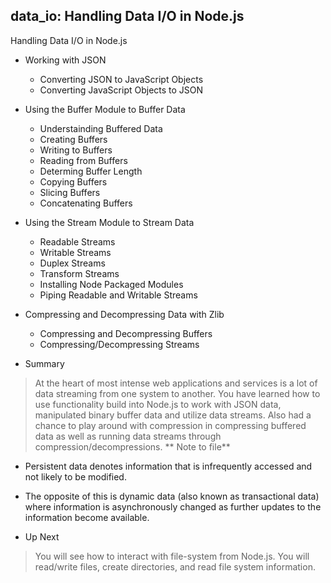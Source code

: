 ## data_io: Handling Data I/O in Node.js
Handling Data I/O in Node.js

- Working with JSON
	- Converting JSON to JavaScript Objects
	- Converting JavaScript Objects to JSON
	
- Using the Buffer Module to Buffer Data
	- Understainding Buffered Data
    - Creating Buffers
	- Writing to Buffers
	- Reading from Buffers
	- Determing Buffer Length
	- Copying Buffers
	- Slicing Buffers
	- Concatenating Buffers

- Using the Stream Module to Stream Data
	- Readable Streams
	- Writable Streams
	- Duplex Streams
	- Transform Streams
	- Installing Node Packaged Modules
	- Piping Readable and Writable Streams
	
- Compressing and Decompressing Data with Zlib
	- Compressing and Decompressing Buffers
	- Compressing/Decompressing Streams

- Summary
> At the heart of most intense web applications and services is a lot of data streaming from 
> one system to another.
> You have learned how to use functionality build into Node.js to work with JSON data, manipulated
> binary buffer data and utilize data streams.
> Also had a chance to play around with compression in compressing buffered data as well as 
> running data streams through compression/decompressions.
** Note to file**
  - Persistent data denotes information that is infrequently accessed and not likely to be modified. 
  - The opposite of this is dynamic data (also known as transactional data) where information 
    is asynchronously changed as further updates to the information become available.
 
- Up Next
> You will see how to interact with file-system from Node.js. You will read/write files, create
> directories, and read file system information.

